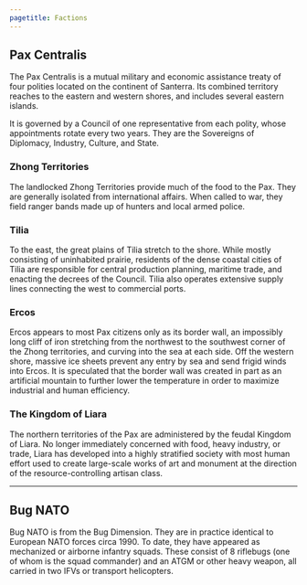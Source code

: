```yaml
---
pagetitle: Factions
---
```

<div id="main-div">

## Pax Centralis 

The Pax Centralis is a mutual military and economic assistance treaty of four polities located on the continent of Santerra. Its combined territory reaches to the eastern and western shores, and includes several eastern islands.

It is governed by a Council of one representative from each polity, whose appointments rotate every two years. They are the Sovereigns of Diplomacy, Industry, Culture, and State.

### Zhong Territories 

The landlocked Zhong Territories provide much of the food to the Pax. They are generally isolated from international affairs. When called to war, they field ranger bands made up of hunters and local armed police.

### Tilia 

To the east, the great plains of Tilia stretch to the shore. While mostly consisting of uninhabited prairie, residents of the dense coastal cities of Tilia are responsible for central production planning, maritime trade, and enacting the decrees of the Council. Tilia also operates extensive supply lines connecting the west to commercial ports. 

### Ercos

Ercos appears to most Pax citizens only as its border wall, an impossibly long cliff of iron stretching from the northwest to the southwest corner of the Zhong territories, and curving into the sea at each side. Off the western shore, massive ice sheets prevent any entry by sea and send frigid winds into Ercos. It is speculated that the border wall was created in part as an artificial mountain to further lower the temperature in order to maximize industrial and human efficiency. 

### The Kingdom of Liara

The northern territories of the Pax are administered by the feudal Kingdom of Liara. No longer immediately concerned with food, heavy industry, or trade, Liara has developed into a highly stratified society with most human effort used to create large-scale works of art and monument at the direction of the resource-controlling artisan class.

<hr>

## Bug NATO

Bug NATO is from the Bug Dimension. They are in practice identical to European NATO forces circa 1990. To date, they have appeared as mechanized or airborne infantry squads. These consist of 8 riflebugs (one of whom is the squad commander) and an ATGM or other heavy weapon, all carried in two IFVs or transport helicopters.

</div>
